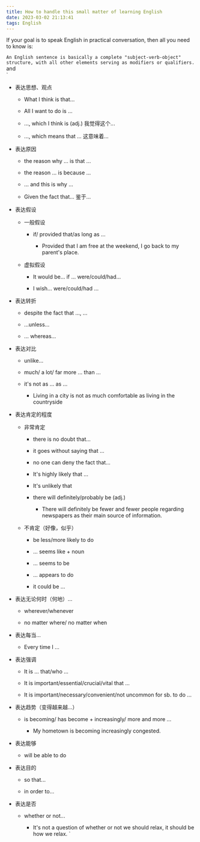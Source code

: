 ```yaml
---
title: How to handle this small matter of learning English
date: 2023-03-02 21:13:41
tags: English
---
```

If your goal is to speak English in practical conversation, then all you need to know is:
<!--more-->
`An English sentence is basically a complete "subject-verb-object" structure, with all other elements serving as modifiers or qualifiers.`
<br/>
and
<br />
`
-   表达思想、观点
    
    -   What I think is that...
        
    -   All I want to do is ...
        
    -   ..., which I think is (adj.) 我觉得这个...
        
    -   ..., which means that ... 这意味着...
        
-   表达原因
    
    -   the reason why ... is that ...
        
    -   the reason ... is because ...
        
    -   ... and this is why ...
        
    -   Given the fact that... 鉴于...
        
-   表达假设
    
    -   一般假设
        
        -   if/ provided that/as long as ...
            
            -   Provided that I am free at the weekend, I go back to my parent's place.
                
    -   虚拟假设
        
        -   It would be... if ... were/could/had...
            
        -   I wish... were/could/had ...
            
-   表达转折
    
    -   despite the fact that ..., ...
        
    -   ...unless...
        
    -   ... whereas...
        
-   表达对比
    
    -   unlike...
        
    -   much/ a lot/ far more ... than ...
        
    -   it's not as ... as ...
        
        -   Living in a city is not as much comfortable as living in the countryside
            
-   表达肯定的程度
    
    -   非常肯定
        
        -   there is no doubt that...
            
        -   it goes without saying that ...
            
        -   no one can deny the fact that...
            
        -   It's highly likely that ...
            
        -   It's unlikely that
            
        -   there will definitely/probably be (adj.)
            
            -   There will definitely be fewer and fewer people regarding newspapers as their main source of information.
                
    -   不肯定（好像，似乎）
        
        -   be less/more likely to do
            
        -   ... seems like + noun
            
        -   ... seems to be
            
        -   ... appears to do
            
        -   it could be ...
            
-   表达无论何时（何地）...
    
    -   wherever/whenever
        
    -   no matter where/ no matter when
        
-   表达每当...
    
    -   Every time I ...
        
-   表达强调
    
    -   It is ... that/who ...
        
    -   It is important/essential/crucial/vital that ...
        
    -   It is important/necessary/convenient/not uncommon for sb. to do ...
        
-   表达趋势（变得越来越...）
    
    -   is becoming/ has become + increasingly/ more and more ...
        
        -   My hometown is becoming increasingly congested.
            
-   表达能够
    
    -   will be able to do
        
-   表达目的
    
    -   so that...
        
    -   in order to...
        
-   表达是否
    
    -   whether or not...
        
        -   It's not a question of whether or not we should relax, it should be how we relax.
`